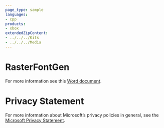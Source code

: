 ```yaml
---
page_type: sample
languages:
- cpp
products:
- xbox
extendedZipContent:
- ../../../Kits
- ../../../Media
---
```

# RasterFontGen
For more information see this [Word document](readme.docx).
# Privacy Statement
For more information about Microsoft’s privacy policies in general, see the [Microsoft Privacy Statement](https://privacy.microsoft.com/en-us/privacystatement/).
